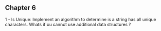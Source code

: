 ## Chapter 6
1 - Is Unique: Implement an algorithm to determine is a string has all unique characters. Whats if ou cannot use additional data structures ?